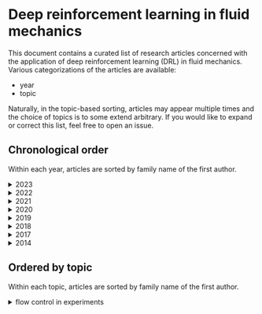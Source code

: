 # Deep reinforcement learning in fluid mechanics

This document contains a curated list of research articles concerned with the application of deep reinforcement learning (DRL) in fluid mechanics. Various categorizations of the articles are available:

- year
- topic

Naturally, in the topic-based sorting, articles may appear multiple times and the choice of topics is to some extend arbitrary. If you would like to expand or correct this list, feel free to open an issue.

## Chronological order

Within each year, articles are sorted by family name of the first author.

<details>
<summary>2023</summary>

- **W. Chen et al.:** Deep reinforcement learning-based active flow control of vortex-induced vibration of a square cylinder [[article](https://doi.org/10.1063/5.0152777)]
- **A. Dixit and A. H. Elsheikh:** Robust Optimal Well Control using an Adaptive Multigrid Reinforcement Learning Framework [[article](https://doi.org/10.1007/s11004-022-10033-x)][[preprint](https://arxiv.org/abs/2207.03253)]
- **T. P. Dussauge et al.:** A reinforcement learning approach to airfoil shape optimization [[article](https://doi.org/10.1038/s41598-023-36560-z)]
- **L. Guastoni et al.:** Deep reinforcement learning for turbulent drag reduction in channel flows [[article](https://link.springer.com/article/10.1140/epje/s10189-023-00285-8)][[preprint](https://arxiv.org/abs/2301.09889)][[code](https://github.com/KTH-FlowAI/MARL-drag-reduction-in-wall-bounded-flows)]
- **F. Haodong et al.:** How to control hydrodynamic force on fluidic pinball via deep reinforcement learning [[article](https://doi.org/10.1063/5.0142949)][[preprint](https://arxiv.org/abs/2304.11526)][[code](https://github.com/HDFengChina/How-to-Control-Hydrodynamic-Force)]
- **M. Kurz et al.:** Deep reinforcement learning for turbulence modeling in large eddy simulations [[article](https://doi.org/10.1016/j.ijheatfluidflow.2022.109094)][[preprint](https://arxiv.org/abs/2206.11038)][[code](https://github.com/flexi-framework/DRL_LES)]
- **T. Lee et al.:** Turbulence control for drag reduction through deep reinforcement learning [[article](https://doi.org/10.1103/PhysRevFluids.8.024604)]
- **A. J. Linot et al.:** Turbulence control in plane Couette flow using low-dimensional neural ODE-based models and deep reinforcement learning [[article](https://doi.org/10.1016/j.ijheatfluidflow.2023.109139)][[preprint](https://arxiv.org/abs/2301.12098)]
- **N. J. Nair and A. Goza:** Bio-inspired variable-stiffness flaps for hybrid flow control, tuned via reinforcement learning [[article](https://doi.org/10.1017/jfm.2023.28)][[preprint](https://arxiv.org/abs/2210.10270)]
- **R. Paris et al.:** Reinforcement-learning-based actuator selection method for active flow control [[article](https://doi.org/10.1017/jfm.2022.1043)]
- **S. Peitz et al.:** Distributed Control of Partial Differential Equations Using Convolutional Reinforcement Learning [[preprint](https://arxiv.org/abs/2301.10737)]
- **F. Pino et al.:** Comparative analysis of machine learning methods for active flow control [[article](https://doi.org/10.1017/jfm.2023.76)][[preprint](https://arxiv.org/abs/2202.11664)]
- **T. Sonoda et al.:** Reinforcement learning of control strategies for reducing skin friction drag in a fully developed turbulent channel flow [[article](https://doi.org/10.1017/jfm.2023.147)]
- **A. Vadrot et al.:** Survey of machine-learning wall models for large-eddy simulation [[article](https://doi.org/10.1103/PhysRevFluids.8.064603)][[preprint](https://arxiv.org/abs/2211.03614)]
- **C. Vignon et al.:** Recent advances in applying deep reinforcement learning for flow control: Perspectives and future directions [[article](https://doi.org/10.1063/5.0143913)]
- **C. Vignon et al.:** Effective control of two-dimensional Rayleigh–Bénard convection: Invariant multi-agent reinforcement learning is all you need [[article](https://doi.org/10.1063/5.0153181)][[preprint](https://arxiv.org/abs/2304.02370)][[code](https://github.com/KTH-FlowAI/DeepReinforcementLearning_RayleighBenard2D_Control)]
- **J. Viquerat and E. Hachem:** Parallel Bootstrap-Based On-Policy Deep Reinforcement Learning for Continuous Fluid Flow Control Applications [[article](https://doi.org/10.3390/fluids8070208)][[preprint](https://arxiv.org/abs/2304.12330)]
- **M. Shams and A. H. Elsheikh:** PGym-preCICE: Reinforcement learning environments for active flow control [[article](https://doi.org/10.1016/j.softx.2023.101446)][[preprint](https://arxiv.org/abs/2305.02033)][[code](https://github.com/gymprecice/gymprecice)]
- **Q. Wang et al.:** Dynamic Feature-based Deep Reinforcement Learning for Flow Control of Circular Cylinder with Sparse Surface Pressure Sensing [[preprint](https://arxiv.org/abs/2307.01995)]
- **C. Xia et al.:** Active Flow Control for Bluff Body Drag Reduction Using Reinforcement Learning with Partial Measurements [[preprint](https://arxiv.org/abs/2307.12650)]
- **H. Xian-Jun et al.:** Policy transfer of reinforcement learning-based flow control: From two- to three-dimensional environment [[article](https://doi.org/10.1063/5.0147190)]
- **D. Xu et al.:** Reinforcement-learning-based control of convectively unstable flows [[article](https://doi.org/10.1017/jfm.2022.1020)][[preprint](https://arxiv.org/abs/2212.01014)]
- **X. Zhenlin et al.:** Applying reinforcement learning to mitigate wake-induced lift fluctuation of a wall-confined circular cylinder in tandem configuration [[article](https://doi.org/10.1063/5.0150244)]

</details>

<details>
<summary>2022</summary>

- **E. Amico et al.:** Deep reinforcement learning for active control of a three-dimensional bluff body wake [[article](https://doi.org/10.1063/5.0108387)]
- **H. J. Bae, P. Koumoutsakos:** Scientific multi-agent reinforcement learning for wall-models of turbulent flows [[article](https://www.nature.com/articles/s41467-022-28957-7)][[code-1](https://github.com/hjbae/SciMARL_WMLES), [code-2](https://github.com/cselab/smarties)]
- **H. Ghraieb et al.:** Single-step deep reinforcement learning for two- and three-dimensional optimal shape design [[article](https://doi.org/10.1063/5.0097241)][[code](https://github.com/jviquerat/pbo)]
- **J. Kim et al.:** Deep reinforcement learning for large-eddy simulation modeling in wall-bounded turbulence [[article](https://doi.org/10.1063/5.0106940)][[preprint](https://arxiv.org/abs/2201.09505)][[code](https://github.com/junhyuk6/DRL-LES)]
- **A. Kubo and M. Shimizu:** Efficient reinforcement learning with partial observables for fluid flow control [[article](https://doi.org/10.1103/PhysRevE.105.065101)][[preprint](https://arxiv.org/abs/2012.04138)]
- **M. Kurz et al.:** Relexi - A scalable open source reinforcement learning framework for high-performance computing [[article](https://doi.org/10.1016/j.simpa.2022.100422)][[code](https://github.com/flexi-framework/relexi)]
- **M. Kurz et al.:** Deep reinforcement learning for computational fluid dynamics on HPC systems [[article](https://doi.org/10.1016/j.jocs.2022.101884)][[code](https://github.com/flexi-framework/relexi)]
- **H. Liang et al.:** A Model Coupling CFD and DRL: Investigation on Wave Dissipation by Actively Controlled Flat Plate [[article](https://doi.org/10.1109/ACCESS.2022.3204968)]
- **J. Li and M. Zhang:** Reinforcement-learning-based control of confined cylinder wakes with stability analyses [[article](https://doi.org/10.1017/jfm.2021.1045)][[preprint](https://arxiv.org/abs/2111.07498)]
- **Y. Mao et al.:** Active flow control using deep reinforcement learning with time delays in Markov decision process and autoregressive policy [[article](https://doi.org/10.1063/5.0086871)]
- **Y. F. Mei et al.:** Active control for the flow around various geometries through deep reinforcement learning [[article](https://iopscience.iop.org/article/10.1088/1873-7005/ac4f2d)]
- **J. R. Mianroodi et al.:** Computational Discovery of Energy-Efficient Heat Treatment for Microstructure Design using Deep Reinforcement Learning [[preprint](https://arxiv.org/abs/2209.11259)]
- **P. Varela et al.:** Deep Reinforcement Learning for Flow Control Exploits Different Physics for Increasing Reynolds Number Regimes [[article](https://doi.org/10.3390/act11120359)][[preprint](https://arxiv.org/abs/2211.02572)]
- **R. Vinuesa et al.:** Flow Control in Wings and Discovery of Novel Approaches via Deep Reinforcement Learning [[article](https://doi.org/10.3390/fluids7020062)][[preprint](https://arxiv.org/abs/2107.12206)]
- **J. Viquerat et al.:** A review on deep reinforcement learning for fluid mechanics: An update [[article](https://doi.org/10.1063/5.0128446)][[preprint](https://arxiv.org/abs/2107.12206)]
- **Q. Wang et al.:** DRLinFluids: An open-source Python platform of coupling deep reinforcement learning and OpenFOAM [[article](https://doi.org/10.1063/5.0103113)][[preprint](https://arxiv.org/abs/2205.12699)][[code](https://github.com/venturi123/DRLinFluids)]
- **Y. Z. Wang et al.:** Deep reinforcement learning based synthetic jet control on disturbed flow over airfoil [[article](https://doi.org/10.1063/5.0080922)]
- **Y. Z. Wang et al.:** Accelerating and improving deep reinforcement learning-based active flow control: Transfer training of policy network [[article](https://doi.org/10.1063/5.0099699)]
- **J. Wei et al.:** An Embedded Feature Selection Framework for Control [[preprint](https://arxiv.org/abs/2206.11064)][[code](https://github.com/G-AILab/DAFSFluid)]
- **C. Zheng et al.:** Data-efficient deep reinforcement learning with expert demonstration for active flow control [[article](https://doi.org/10.1063/5.0120285)][[preprint](https://arxiv.org/abs/2111.04153)]
- **Y. Zhu et al.:** Point-to-Point Navigation of a Fish-Like Swimmer in a Vortical Flow With Deep Reinforcement Learning [[article](https://doi.org/10.3389/fphy.2022.870273)]

</details>

<details>
<summary>2021</summary>

- **P. Garnier et al.:** A review on deep reinforcement learning for fluid mechanics [[article](https://doi.org/10.1016/j.compfluid.2021.104973)][[preprint](https://arxiv.org/abs/2107.12206)]
- **H. Ghraieb et al.:** Single-step deep reinforcement learning for open-loop control of laminar and turbulent flows [[article](https://doi.org/10.1103/PhysRevFluids.6.053902)][[preprint](https://arxiv.org/abs/2006.02979)][[code](https://github.com/jviquerat/pbo)]
- **E. Hachem et al.:** Deep reinforcement learning for the control of conjugate heat transfer [[article](https://doi.org/10.1016/j.jcp.2021.110317)][[preprint](https://arxiv.org/abs/2011.15035)][[code](https://github.com/jviquerat/pbo)]
- **M. Holm:** Using Deep Reinforcement Learning for Active Flow Control [[article](http://hdl.handle.net/10852/79212)][[code](https://github.com/MariusHolm/Pinball2DFlowControlDRL)]
- **H. Korb et al.:** Exploring the application of reinforcement learning
to wind farm control [[article](https://iopscience.iop.org/article/10.1088/1742-6596/1934/1/012022/meta)]
- **S. Li et al.:** Active Simulation of Transient Wind Field in a Multiple-FanWind Tunnel via Deep Reinforcement Learning [[article](https://doi.org/10.1061/(ASCE)EM.1943-7889.0001967)]
- **R. Li et al.:** Learning the aerodynamic design of supercritical airfoils through deep reinforcement learning [[article](https://doi.org/10.2514/1.J060189)][[preprint](https://arxiv.org/abs/2010.03651)]
- **G. Novati et al.:** Automating turbulence modelling by multi-agent reinforcement learning [[article](https://doi.org/10.1038/s42256-020-00272-0)][[preprint](https://arxiv.org/abs/2005.09023)][[code](https://github.com/cselab/MARL_LES)]
- **R. Paris et al.:** Robust flow control and optimal sensor placement using deep reinforcement learning [[article](https://doi.org/10.1017/jfm.2020.1170)][[preprint](https://arxiv.org/abs/2006.11005)]
- **S. Qin et al.:** Multi-Objective Optimization of Cascade Blade Profile Based on Reinforcement Learning [[article](https://doi.org/10.3390/app11010106)]
- **S. Pawar and R. Maulik:** Distributed deep reinforcement learning for simulation control [[article](https://iopscience.iop.org/article/10.1088/2632-2153/abdaf8)][[preprint](https://arxiv.org/abs/2009.10306)][[code](https://github.com/Romit-Maulik/PAR-RL)]
- **S. Qin et al.:** An application of data driven reward of deep reinforcement learning by dynamic mode decomposition in active flow control [[preprint](https://arxiv.org/abs/2106.06176)]
- **F. Ren et al.:** Applying deep reinforcement learning to active flow control in weakly turbulent conditions [[article](https://doi.org/10.1063/5.0037371)][[preprint](https://arxiv.org/abs/2006.10683)]
- **J. Viquerat et al.:** Direct shape optimization through deep reinforcement learning [[article](https://doi.org/10.1016/j.jcp.2020.110080)][[preprint](https://arxiv.org/abs/1908.09885)][[code](https://github.com/cfl-minds/drl_shape_optimization)]
- **D. Wada et al.:** Unmanned Aerial Vehicle Pitch Control Using Deep Reinforcement Learning with Discrete Actions in Wind Tunnel Test [[article](https://doi.org/10.3390/aerospace8010018)]
- **Y. Xie et al.:** Sloshing suppression with active controlled baffles through deep reinforcement learning–expert demonstrations–behavior cloning process [[article](https://doi.org/10.1063/5.0037334)]
- **L. Yan et al.:** Learning how to avoid obstacles: A numerical investigation for maneuvering of self-propelled fish based on deep reinforcement learning [[article](https://doi.org/10.1002/fld.5025)]
- **C. Zheng et al.:** From active learning to deep reinforcement learning: Intelligent active flow control in suppressing vortex-induced vibration [[article](https://doi.org/10.1063/5.0052524)]
- **Y. Zhu et al.:** A numerical study of fish adaption behaviors in complex environments with a deep reinforcement learning and immersed boundary–lattice Boltzmann method [[article](https://doi.org/10.1038/s41598-021-81124-8)]

</details>

<details>
<summary>2020</summary>

- **G. Beintema et al.:** Controlling Rayleigh–Bénard convection via reinforcement learning [[article](https://doi.org/10.1080/14685248.2020.1797059)][[preprint](https://arxiv.org/abs/2003.14358)]
- **D. Fan et al.:** Reinforcement learning for bluff body active flow control in experiments and simulations [[article](https://doi.org/10.1073/pnas.2004939117)][[preprint](https://arxiv.org/abs/2003.03419)][[code](https://github.com/LiuYangMage/RLFluidControl)]
- **H. Tang et al.:** Robust active flow control over a range of Reynolds numbers using an artificial neural network trained through deep reinforcement learning [[article](https://doi.org/10.1063/5.0006492)][[preprint](https://arxiv.org/abs/2004.12417)][[code](https://github.com/thw1021/Cylinder2DFlowControlGeneral)]
- **S. Shimomura et al.:** Closed-Loop Flow Separation Control Using the Deep Q Network over Airfoil [[article](https://doi.org/10.2514/1.J059447)]
- **M. Tokarev et al.:** A Deep Reinforcement Learning Control of Cylinder Flow Using Rotary Oscillations at Low Reynolds Number [[article](https://doi.org/10.3390/en13225920)]
- **J. Rabault et al.:** Deep reinforcement learning in fluid mechanics: A promising method for both active flow control and shape optimization [[article](https://doi.org/10.1007/s42241-020-0028-y)]
- **H. Xu et al.:** Active flow control with rotating cylinders by an artificial neural network trained by deep reinforcement learning [[article](https://doi.org/10.1007/s42241-020-0027-z)]
- **Y. Lang et al.:** A numerical simulation method for
bionic fish self-propelled swimming under control based on deep reinforcement learning [[article](https://doi.org/10.1177/0954406220915216)]

</details>

<details>
<summary>2019</summary>

- **V. Belus et al.:** Exploiting locality and translational invariance to design effective deep reinforcement learning control of the 1-dimensional unstable falling liquid film [[article](https://doi.org/10.1063/1.5132378)][[preprint](https://arxiv.org/abs/1910.07788)][[code](https://github.com/vbelus/falling-liquid-film-drl)]
- **X. Y. Lee et al.:** A Case Study of Deep Reinforcement Learning for Engineering Design: Application to Microfluidic Devices for Flow Sculpting [[article](https://doi.org/10.1115/1.4044397)][[preprint](https://arxiv.org/abs/1811.12444)]
- **J. Rabault et al.:** Artificial neural networks trained through deep reinforcement learning discover control strategies for active flow control [[article](https://doi.org/10.1017/jfm.2019.62)][[preprint](https://arxiv.org/abs/1808.07664)][[code](https://github.com/jerabaul29/Cylinder2DFlowControlDRL)]
- **J. Rabault, A. Kuhnle:** Accelerating deep reinforcement learning strategies of flow control through a multi-environment approach [[article](https://doi.org/10.1063/1.5116415)][[preprint](https://arxiv.org/abs/1906.10382)][[code](https://github.com/jerabaul29/Cylinder2DFlowControlDRLParallel)]
- **X. Yan et al.:** Aerodynamic shape optimization using a novel optimizer based on machine learning techniques [[article](https://doi.org/10.1016/j.ast.2019.02.003)]

</details>

<details>
<summary>2018</summary>

- **O. J. Dessler et al.:** Reinforcement Learning for Dynamic Microfluidic Control [[article](https://pubs.acs.org/doi/abs/10.1021/acsomega.8b01485)]
- **P. Ma et al.:** Fluid directed rigid body control using deep reinforcement learning [[article](https://doi.org/10.1145/3197517.3201334)][[code](https://github.com/sahilgupta2105/Deep-Reinforcement-Learning)]
- **S. Verma et al.:** Efficient collective swimming by harnessing vortices through deep reinforcement learning [[article](https://doi.org/10.1073/pnas.1800923115)][[preprint](https://arxiv.org/abs/1802.02674)]

</details>

<details>
<summary>2017</summary>

- **G. Novati et al.:** Synchronisation through learning for two self-propelled swimmers [[article](https://iopscience.iop.org/article/10.1088/1748-3190/aa6311)][[preprint](https://arxiv.org/abs/1610.04248)]

</details>

<details>
<summary>2014</summary>

- **M. Gazzola et al.:** Reinforcement Learning and Wavelet Adapted Vortex Methods for Simulations of Self-propelled Swimmers [[article](https://doi.org/10.1137/130943078)]

</details>

## Ordered by topic

Within each topic, articles are sorted by family name of the first author.

<details>
<summary>flow control in experiments</summary>

- **E. Amico et al.:** Deep reinforcement learning for active control of a three-dimensional bluff body wake [[article](https://doi.org/10.1063/5.0108387)]
- **O. J. Dessler et al.:** Reinforcement Learning for Dynamic Microfluidic Control [[article](https://pubs.acs.org/doi/abs/10.1021/acsomega.8b01485)]
- **D. Fan et al.:** Reinforcement learning for bluff body active flow control in experiments and simulations [[article](https://doi.org/10.1073/pnas.2004939117)][[preprint](https://arxiv.org/abs/2003.03419)][[code](https://github.com/LiuYangMage/RLFluidControl)]
- **S. Li et al.:** Active Simulation of Transient Wind Field in a Multiple-FanWind Tunnel via Deep Reinforcement Learning [[article](https://doi.org/10.1061/(ASCE)EM.1943-7889.0001967)]
- **S. Shimomura et al.:** Closed-Loop Flow Separation Control Using the Deep Q Network over Airfoil [[article](https://doi.org/10.2514/1.J059447)]
- **D. Wada et al.:** Unmanned Aerial Vehicle Pitch Control Using Deep Reinforcement Learning with Discrete Actions in Wind Tunnel Test [[article](https://doi.org/10.3390/aerospace8010018)]

</details>